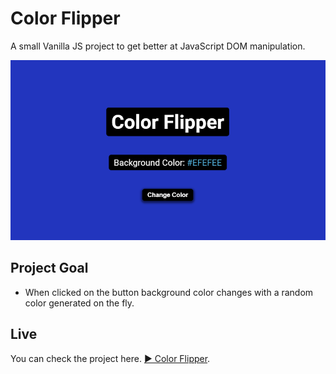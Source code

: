 # Color Flipper

A small Vanilla JS project to get better at JavaScript DOM manipulation.

![Color Flipper](01-color-flipper.png)

## Project Goal

- When clicked on the button background color changes with a random color generated on the fly.

## Live

You can check the project here. [▶ Color Flipper](https://serhatbek.github.io/01-color-flipper/).
